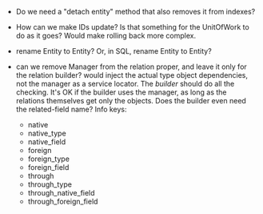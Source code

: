 - Do we need a "detach entity" method that also removes it from indexes?

- How can we make IDs update? Is that something for the UnitOfWork to do
  as it goes?  Would make rolling back more complex.

- rename Entity to Entity?  Or, in SQL, rename Entity to Entity?

- can we remove Manager from the relation proper, and leave it only for the
  relation builder? would inject the actual type object dependencies, not the
  manager as a service locator. The *builder* should do all the checking. It's
  OK if the builder uses the manager, as long as the relations themselves get
  only the objects. Does the builder even need the related-field name?
  Info keys:

    - native
    - native_type
    - native_field
    - foreign
    - foreign_type
    - foreign_field
    - through
    - through_type
    - through_native_field
    - through_foreign_field
